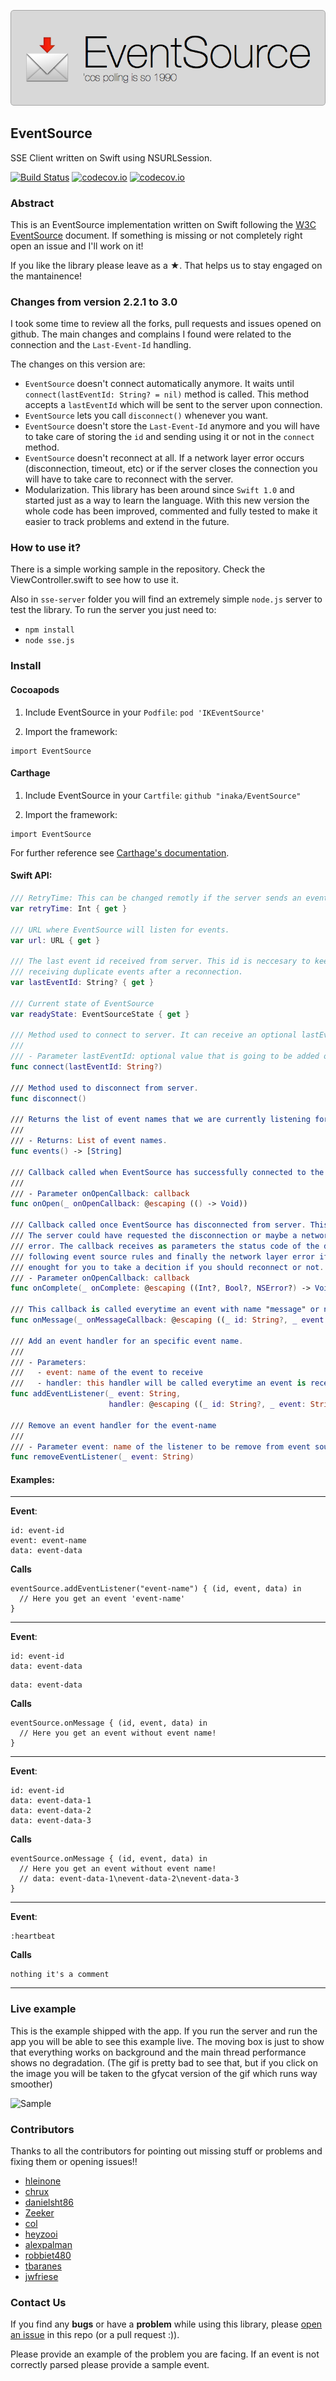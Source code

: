 ![EventSource](header.png)

## EventSource
SSE Client written on Swift using NSURLSession.

[![Build Status](https://api.travis-ci.org/inaka/EventSource.svg)](https://travis-ci.org/inaka/EventSource) [![codecov.io](https://codecov.io/github/inaka/EventSource/badge.svg?branch=master)](https://codecov.io/github/inaka/EventSource?branch=master) [![codecov.io](https://img.shields.io/badge/pod-v2.2.1-brightgreen.svg)](https://github.com/inaka/EventSource/blob/master/IKEventSource.podspec)

### Abstract

This is an EventSource implementation written on Swift following the [W3C EventSource](http://www.w3.org/TR/eventsource/) document. If something is missing or not completely right open an issue and I'll work on it! 

If you like the library please leave as a ★. That helps us to stay engaged on the mantainence!

### Changes from version 2.2.1 to 3.0

I took some time to review all the forks, pull requests and issues opened on github. The main changes and complains I found were related to the connection and the `Last-Event-Id` handling.

The changes on this version are:

- `EventSource` doesn't connect automatically anymore. It waits until  `connect(lastEventId: String? = nil)` method is called. This method accepts a `lastEventId` which will be sent to the server upon connection.
- `EventSource` lets you call `disconnect()` whenever you want.
- `EventSource` doesn't store the `Last-Event-Id` anymore and you will have to take care of storing the `id` and sending using it or not in the `connect` method.
- `EventSource` doesn't reconnect at all. If a network layer error occurs (disconnection, timeout, etc) or if the server closes the connection you will have to take care to reconnect with the server.
- Modularization. This library has been around since `Swift 1.0` and started just as a way to learn the language. With this new version the whole code has been improved, commented and fully tested to make it easier to track problems and extend in the future.

### How to use it?

There is a simple working sample in the repository. Check the ViewController.swift to see how to use it.

Also in `sse-server` folder you will find an extremely simple `node.js` server to test the library. To run the server you just need to:

- `npm install`
- `node sse.js`

### Install

#### Cocoapods

1) Include EventSource in your `Podfile`: `pod 'IKEventSource'`

2) Import the framework:

```
import EventSource
```

#### Carthage

1) Include EventSource in your `Cartfile`: `github "inaka/EventSource"`

2) Import the framework:

```
import EventSource
```

For further reference see [Carthage's documentation](https://github.com/Carthage/Carthage/blob/master/README.md).

#### Swift API:

```swift
/// RetryTime: This can be changed remotly if the server sends an event `retry:`
var retryTime: Int { get }

/// URL where EventSource will listen for events.
var url: URL { get }

/// The last event id received from server. This id is neccesary to keep track of the last event-id received to avoid
/// receiving duplicate events after a reconnection.
var lastEventId: String? { get }

/// Current state of EventSource
var readyState: EventSourceState { get }

/// Method used to connect to server. It can receive an optional lastEventId indicating the Last-Event-ID
///
/// - Parameter lastEventId: optional value that is going to be added on the request header to server.
func connect(lastEventId: String?)

/// Method used to disconnect from server.
func disconnect()

/// Returns the list of event names that we are currently listening for.
///
/// - Returns: List of event names.
func events() -> [String]

/// Callback called when EventSource has successfully connected to the server.
///
/// - Parameter onOpenCallback: callback
func onOpen(_ onOpenCallback: @escaping (() -> Void))

/// Callback called once EventSource has disconnected from server. This can happen for multiple reasons.
/// The server could have requested the disconnection or maybe a network layer error, wrong URL or any other
/// error. The callback receives as parameters the status code of the disconnection, if we should reconnect or not
/// following event source rules and finally the network layer error if any. All this information is more than
/// enought for you to take a decition if you should reconnect or not.
/// - Parameter onOpenCallback: callback
func onComplete(_ onComplete: @escaping ((Int?, Bool?, NSError?) -> Void))

/// This callback is called everytime an event with name "message" or no name is received.
func onMessage(_ onMessageCallback: @escaping ((_ id: String?, _ event: String?, _ data: String?) -> Void))

/// Add an event handler for an specific event name.
///
/// - Parameters:
///   - event: name of the event to receive
///   - handler: this handler will be called everytime an event is received with this event-name
func addEventListener(_ event: String,
                      handler: @escaping ((_ id: String?, _ event: String?, _ data: String?) -> Void))

/// Remove an event handler for the event-name
///
/// - Parameter event: name of the listener to be remove from event source.
func removeEventListener(_ event: String)


```


#### Examples:
---
**Event**:

```
id: event-id
event: event-name
data: event-data
```

**Calls** 

```
eventSource.addEventListener("event-name") { (id, event, data) in
  // Here you get an event 'event-name'
}
```
---

**Event**:

```
id: event-id
data: event-data
```

```
data: event-data
```

**Calls** 

```
eventSource.onMessage { (id, event, data) in
  // Here you get an event without event name!
}
```
---

**Event**:

```
id: event-id
data: event-data-1
data: event-data-2
data: event-data-3
```

**Calls** 

```
eventSource.onMessage { (id, event, data) in
  // Here you get an event without event name!
  // data: event-data-1\nevent-data-2\nevent-data-3
}
```
---

**Event**:

```
:heartbeat
```

**Calls** 

```
nothing it's a comment
```
---

### Live example

This is the example shipped with the app. If you run the server and run the app you will be able to see this example live. The moving box is just to show that everything works on background and the main thread performance shows no degradation. (The gif is pretty bad to see that, but if you click on the image you will be taken to the gfycat version of the gif which runs way smoother) 

![Sample](sample.gif)

### Contributors
Thanks to all the contributors for pointing out missing stuff or problems and fixing them or opening issues!!

- [hleinone](https://github.com/hleinone)
- [chrux](https://github.com/chrux)
- [danielsht86](https://github.com/danielsht86)
- [Zeeker](https://github.com/Zeeker)
- [col](https://github.com/col)
- [heyzooi](https://github.com/heyzooi)
- [alexpalman](https://github.com/alexpalman)
- [robbiet480](https://github.com/robbiet480)
- [tbaranes](https://github.com/tbaranes)
- [jwfriese](https://github.com/jwfriese)

### Contact Us
If you find any **bugs** or have a **problem** while using this library, please [open an issue](https://github.com/inaka/EventSource/issues/new) in this repo (or a pull request :)).

Please provide an example of the problem you are facing. If an event is not correctly parsed please provide a sample event.
